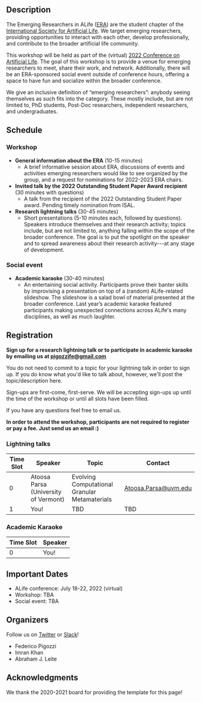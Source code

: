 ## Description

The Emerging Researchers in ALife ([ERA](https://alife.org/emerging-researchers-in-alife/)) are the student chapter of the [International Society for Artificial Life](https://alife.org/). We target emerging researchers, providing opportunities to interact with each other, develop professionally, and contribute to the broader artificial life community. 

This workshop will be held as part of the (virtual) [2022 Conference on Artificial Life](http://2022.alife.org/).
The goal of this workshop is to provide a venue for emerging researchers to meet, share their work, and network.
Additionally, there will be an ERA-sponsored social event outside of conference hours, offering a space to have fun and socialize within the broader conference.

We give an inclusive definition of “emerging researchers”: anybody seeing themselves as such fits into the category. These mostly include, but are not limited to, PhD students, Post-Doc researchers, independent researchers, and undergraduates.

## Schedule

### Workshop

- **General information about the ERA** (10-15 minutes)
  - A brief informative session about ERA, discussions of events and activities emerging researchers would like to see organized by the group, and a request for nominations for 2022-2023 ERA chairs.
- **Invited talk by the 2022 Outstanding Student Paper Award recipient** (30 minutes with questions)
  - A talk from the recipient of the 2022 Outstanding Student Paper award. Pending timely nomination from ISAL.
- **Research lightning talks** (30-45 minutes)
  - Short presentations (5-10 minutes each, followed by questions). Speakers introduce themselves and their research activity; topics include, but are not limited to, anything falling within the scope of the broader conference. The goal is to put the spotlight on the speaker and to spread awareness about their research activity---at any stage of development.

### Social event

- **Academic karaoke** (30-40 minutes)
  - An entertaining social activity. Participants prove their banter skills by improvising a presentation on top of a (random) ALife-related slideshow. The slideshow is a salad bowl of material presented at the broader conference. Last year’s academic karaoke featured participants making unexpected connections across ALife's many disciplines, as well as much laughter.

## Registration

**Sign up for a research lightning talk or to participate in academic karaoke by emailing us at pigozzife@gmail.com**

You do not need to commit to a topic for your lightning talk in order to sign up.
If you do know what you'd like to talk about, however, we'll post the topic/description here.

Sign-ups are first-come, first-serve.
We will be accepting sign-ups up until the time of the workshop or until all slots have been filled.

If you have any questions feel free to email us.

**In order to attend the workshop, participants are not required to register or pay a fee. Just send us an email :)**

### Lightning talks

| Time Slot | Speaker | Topic | Contact |
|---|---|---|---|
| 0 | Atoosa Parsa (University of Vermont) | Evolving Computational Granular Metamaterials | Atoosa.Parsa@uvm.edu |
| 1 | You!                                 | TBD                                           | TBD                  |

### Academic Karaoke

| Time Slot | Speaker |
|---|---|
| 0 | You! |

## Important Dates

- ALife conference: July 18-22, 2022 (virtual)
- Workshop: TBA
- Social event: TBA

## Organizers

Follow us on [Twitter](https://twitter.com/ISALstudents) or [Slack](https://isalstudents.slack.com/ssb/redirect)!

- Federico Pigozzi
- Imran Khan
- Abraham J. Leite

## Acknowledgments

We thank the 2020-2021 board for providing the template for this page!

